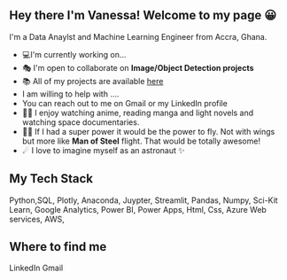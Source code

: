 ## Hey there  I'm Vanessa! Welcome to my page 😀
I'm a Data Anaylst and Machine Learning Engineer from Accra, Ghana.

- 💻I'm currently working on...
- 🎭 I'm open to collaborate on **Image/Object Detection projects**
- 📚 All of my projects are available [here](https://github.com/VanessaAttaFynn)
- I am willing to help with ....
- You can reach out to me on Gmail or my LinkedIn profile
- 🐱‍👤 I enjoy watching anime, reading manga and light novels and watching space documentaries.
- 🦸‍♀️ If I had a super power it would be the power to fly. Not with wings but more like **Man of Steel** flight. That would be totally awesome!
- ☄ I love to imagine myself as an astronaut ✨

## My Tech Stack
Python,SQL, Plotly, Anaconda, Juypter, Streamlit, Pandas, Numpy, Sci-Kit Learn, Google Analytics, Power BI, Power Apps,
Html, Css, Azure Web services, AWS, 

## Where to find me
LinkedIn
Gmail

